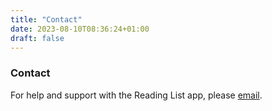 ```yaml
---
title: "Contact"
date: 2023-08-10T08:36:24+01:00
draft: false
---
```


### Contact

For help and support with the Reading List app, please [email](mailto:feedback@readinglist.app).
